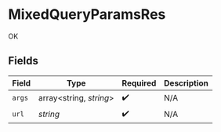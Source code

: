 # MixedQueryParamsRes

OK


## Fields

| Field                   | Type                    | Required                | Description             |
| ----------------------- | ----------------------- | ----------------------- | ----------------------- |
| `args`                  | array<string, *string*> | :heavy_check_mark:      | N/A                     |
| `url`                   | *string*                | :heavy_check_mark:      | N/A                     |